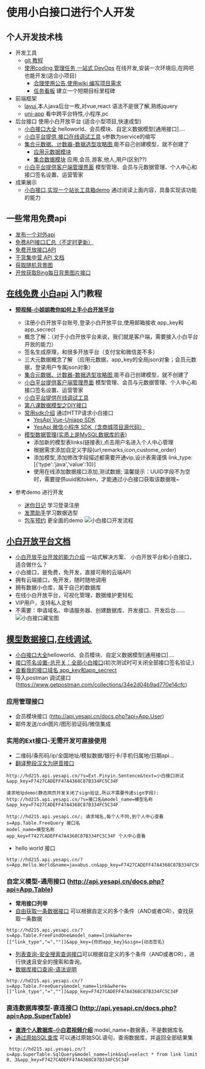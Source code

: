 # 使用小白接口进行个人开发
## 个人开发技术栈
* 开发工具 
  * [ git 教程](books/2.tools/git_init.md)
  - [ 使用coding 管理任务 一站式 DevOps](books/1.enjoy/2.coding.md) 在线开发,安装一次环境后,在网吧也能开发(适合小项目)
    - [合理使用公告,使用wiki 编写项目需求](https://dev.tencent.com/u/javastar920905/p/mdbook/wiki/4)
    - [任务看板](https://dev.tencent.com/u/javastar920905/p/mdbook/tasks/board) 建立一个短期目标里程碑
* 前端框架
  - [layui ](https://www.layui.com/) 本人java后台一枚,对vue,react 语法不是很了解,熟练jquery
  - [uni-app](http://note.youdao.com/noteshare?id=a02b58aa60478a447d58105954122931&sub=5453E9D5AA14472F8F84F5F21FF2E944) 看中跨平台特性,小程序,pc
* 后台接口 使用小白开放平台 (适合小型项目,快速成型)
  - [小白接口大全](http://api.yesapi.cn/docs.php?type=fold) helloworld、会员模块、自定义数据模型[通用接口]....
  - [小白平台提供 接口在线调试工具](http://open.yesapi.cn/?r=Site/Debug) s参数为service的缩写
  - [集合元数据、计数器-数据选型攻略图 ](http://www.yesapi.cn/docs/#/v2.0/course_6?id=_3%E3%80%81%E7%B2%BE%E5%93%81%EF%BC%9A%E6%95%B0%E6%8D%AE%E9%80%89%E5%9E%8B%E6%94%BB%E7%95%A5%E5%9B%BE) 能不自己创建模型，就不创建了
    - [应用元数据模块](http://api.yesapi.cn/docs.php?keyword=main&channel=api)
    - [集合数据模块](http://api.yesapi.cn/docs.php?keyword=_set&channel=api) 应用,会员,游客,他人,用户(区别??)
  - [小白平台提供客户端管理界面](http://open.yesapi.cn/?r=Member/userManager ) 模型管理、会员与元数据管理、个人中心和接口签名设置、运营管家
* 成果展示
  * <a href="/books.html" target="_blank">小白接口,实现一个站长工具箱demo</a>  通过阅读上面内容，具备实现该功能的能力


## 一些常用免费api
* [发布一个对外api](http://api.wangshuwen.com/doc)
* [免费API接口汇总（不定时更新）](https://segmentfault.com/a/1190000017047048?utm_source=tag-newest)
* [免费开放接口API](https://blog.csdn.net/c__chao/article/details/78573737)
* [干货集中营 API 文档](http://gank.io/api)
* [获取随机背景图](https://www.cnblogs.com/zhibu/p/7158807.html)
* [开放获取Bing每日背景图片接口](https://blog.saintic.com/blog/240.html)

## [在线免费 小白api](https://www.yesapi.cn/docs/#/v2.0/README) 入门教程
* [**短视频-小姐姐教你如何上手小白开放平台**](http://www.yesapi.cn/docs/#/v2.0/video_2019)
  - 注册小白开放平台账号,登录小白开放平台,使用邮箱接收 app_key和app_secrect
  - 概念了解：（对于小白开放平台来说，我们就是客户端，需要接入小白平台开放的能力）
  - 签名生成原理，和很多开放平台（支付宝和微信差不多）
  - 三大元数据概念了解 （应用元数据，app_key的全局json对象；会员元数据，登录用户专属json对象）
  - [集合元数据、计数器-数据选型攻略图 ](http://www.yesapi.cn/docs/#/v2.0/course_6?id=_3%E3%80%81%E7%B2%BE%E5%93%81%EF%BC%9A%E6%95%B0%E6%8D%AE%E9%80%89%E5%9E%8B%E6%94%BB%E7%95%A5%E5%9B%BE) 能不自己创建模型，就不创建了
  - [小白平台提供客户端管理界面](http://open.yesapi.cn/?r=Member/userManager ) 模型管理、会员与元数据管理、个人中心和接口签名设置、运营管家
  - [小白平台提供在线调试工具](http://open.yesapi.cn/?r=Site/Debug)
  - [第八课数据模型之DIY接口](接口配置，限流，免登录等)
  - [常用sdk介绍](http://www.yesapi.cn/docs/#/v2.0/README?id=%E9%80%9A%E8%BF%87http%E8%AF%B7%E6%B1%82%E5%B0%8F%E7%99%BD%E6%8E%A5%E5%8F%A3) 通过HTTP请求小白接口
    - [YesApi Vue-Uniapp SDK](https://github.com/yesapicn/yesapi-vue-uniapp-sdk)
    - [YesApi 微信小程序 SDK（含商城项目源代码）](https://github.com/yesapicn/yesapi-miniprogram-1)
  - [模型数据管理(实质上是MySQL数据库的表)](http://www.yesapi.cn/docs/#/v2.0/model) 
    - 添加新的模型表links(链接表),点击用户名进入个人中心管理
    - 根据需求添加自定义字段(url,remarks,icon,custome_order)
    - 添加模型,添加修改字段描述都需要开通vip,设计表需谨慎 link_type:[{'type':'java','value':10}] 
    - 使用在线添加数据接口添加,测试数据; 温馨提示：UUID字段不为空时，需要提供uuid和token，才能通过小白接口获取该数据哦~ 

* 参考demo 进行开发
  * [迷你日记](http://www.yesapi.cn/docs/#/v2.0/demo_note) 学习登录注册
  * [发票助手](http://www.yesapi.cn/docs/#/v2.0/demo_fabiao)学习数据选型
  * [包车预约](http://www.yesapi.cn/docs/#/v2.0/demo_book) 更全面的demo
![小白接口开发流程](http://cdn7.okayapi.com/yesyesapi_20190407204536_e504ee805b36087810d187b469fa7150.png)



##  [小白开放平台文档](http://www.yesapi.cn/docs/#/)
- [小白开放平台开放的能力介绍](http://open.yesapi.cn/) 一站式解决方案、 小白开放平台和小白接口，适合做什么？  
- 小白接口，是免费，免开发，直接可用的云端API
- 拥有云端接口，免开发，随时随地调用
- 拥有数据小仓库，属于自己的数据库
- 在线小白开放平台，可视化管理，数据维护更轻松
- VIP用户，支持私人定制
- 不需要：申请域名、申请服务器、创建数据库、开发接口、开发后台……
![小白接口藏宝图](http://cdn7.phalapi.net/20180121010550_0d66e64fe53f9a2df7e50b3477fe2075)
  

## [模型数据接口,在线调试.](http://open.yesapi.cn/?r=Site/Debug)
- [小白接口大全](http://api.yesapi.cn/docs.php?type=fold)helloworld、会员模块、自定义数据模型[通用接口]....
- [接口签名设置-总开关：全部小白接口](http://open.yesapi.cn/?r=App/ApisSignConfig)(初次测试时可关闭全部接口签名验证,)
- [查看我的接口域名 app_key和app_secrect](http://open.yesapi.cn/?r=App/Mine) 
- 导入postman 调试接口 (https://www.getpostman.com/collections/34e2d04b9ad770e14cfc)

### 应用管理接口
- 会员模块接口 (http://api.yesapi.cn/docs.php?api=App.User)
- 邮件发送/cdn图片/图形验证码/微信集成
### 实用的Ext接口-无需开发可直接使用
- 二维码/条形码/ip/全国地址/模拟数据/银行卡/手机归属地/日期api...
- [翻译整段汉文为拼音接口](http://api.yesapi.cn/docs.php?api=Ext.Pinyin)

```$xslt
http://hd215.api.yesapi.cn/?s=Ext.Pinyin.Sentence&text=小白接口测试&app_key=F7427CADEFF47A4368C87B334FC5C34F
```
```$xslt
请求地址demo(静态网页开发关闭了sign验证,所以不需要传递sign字段):
http://hd215.api.yesapi.cn/?s=接口名&model_name=模型名称&app_key=F7427CADEFF47A4368C87B334FC5C34F

http://hd215.api.yesapi.cn/; 请求域名,每个人不同,到个人中心查看
s=App.Table.FreeQuery 接口名
model_name=模型名称
app_key=F7427CADEFF47A4368C87B334FC5C34F 个人中心查看
```
- hello world 接口 
```$xslt
http://hd215.api.yesapi.cn/?s=App.Hello.World&name=javabus.cn&app_key=F7427CADEFF47A4368C87B334FC5C34F
```


### 自定义模型-通用接口 (http://api.yesapi.cn/docs.php?api=App.Table) 
- **常用接口列举**
- [自由获取一条数据接口](http://api.yesapi.cn/docs.php?service=App.Table.FreeFindOne&detail=1&type=fold)  可以根据自定义的多个条件（AND或者OR），查找获取一条数据
```$xslt
http://hd215.api.yesapi.cn/?s=App.Table.FreeFindOne&model_name=link&where=[["link_type","=",""]]&app_key={你的app_key}&sign={动态签名}
```
- [列表查询-安全搜索查询接口](http://api.yesapi.cn/docs.php?service=App.Table.FreeQuery&detail=1&type=fold)可以根据自定义的多个条件（AND或者OR），进行快速且安全的搜索和查询。
- [数据库接口查询-语法说明](http://www.yesapi.cn/docs/#/v2.0/table_sql)
```$xslt
http://hd215.api.yesapi.cn/?s=App.Table.FreeQuery&model_name=link&where=[["link_type","=",""]]&app_key=F7427CADEFF47A4368C87B334FC5C34F
```


### 直连数据库模型-直连接口 (http://api.yesapi.cn/docs.php?api=App.SuperTable) 
- **[直连个人数据库-小白君视频介绍](https://www.bilibili.com/video/av45998778?from=search&seid=2383982856990787771)** model_name=数据表，不是数据库名
- [通过原始SQL查库](http://api.yesapi.cn/docs.php?service=App.SuperTable.SqlQuery&detail=1&type=fold) 可以通过原始SQL语句，查询数据库，并返回全部结果集
```$xslt
 http://hd215.api.yesapi.cn/?s=App.SuperTable.SqlQuery&model_name=link&sql=select * from link limit 0, 3&app_key=F7427CADEFF47A4368C87B334FC5C34F
```


